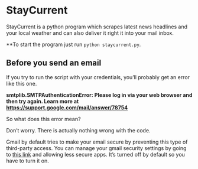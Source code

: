 # StayCurrent
StayCurrent is a python program which scrapes latest news headlines and your local weather and can also deliver it right it into your mail inbox.

**To start the program just run `python staycurrent.py`.

## Before you send an email

If you try to run the script with your credentials, you’ll probably get an error like this one.

**smtplib.SMTPAuthenticationError: Please log in via your web browser and then try again. Learn more at https://support.google.com/mail/answer/78754**

So what does this error mean?

Don’t worry. There is actually nothing wrong with the code.

Gmail by default tries to make your email secure by preventing this type of third-party access. You can manage your gmail security settings by going to [this link](https://myaccount.google.com/lesssecureapps) and allowing less secure apps. It’s turned off by default so you have to turn it on.
